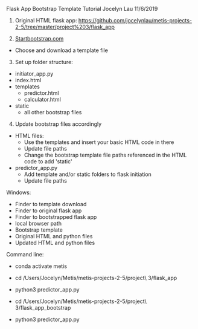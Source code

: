 Flask App Bootstrap Template Tutorial
Jocelyn Lau
11/6/2019


1. Original HTML flask app: https://github.com/jocelynlau/metis-projects-2-5/tree/master/project%203/flask_app

2. [Startbootstrap.com](https://startbootstrap.com/)
- Choose and download a template file

3. Set up folder structure:
- initiator_app.py
- index.html
- templates
    - predictor.html
    - calculator.html
- static
    - all other bootstrap files

4. Update bootstrap files accordingly
- HTML files:
    - Use the templates and insert your basic HTML code in there
    - Update file paths
    - Change the bootstrap template file paths referenced in the HTML code to add 'static'
- predictor_app.py
    - Add template and/or static folders to flask initiation
    - Update file paths


Windows:
- Finder to template download
- Finder to original flask app
- Finder to bootstrapped flask app
- local browser path
- Bootstrap template
- Original HTML and python files
- Updated HTML and python files

Command line:
- conda activate metis
- cd /Users/Jocelyn/Metis/metis-projects-2-5/project\ 3/flask_app 
- python3 predictor_app.py

- cd /Users/Jocelyn/Metis/metis-projects-2-5/project\ 3/flask_app_bootstrap 
- python3 predictor_app.py
